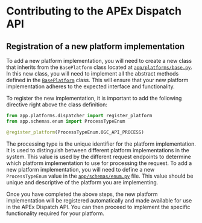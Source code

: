 # Contributing to the APEx Dispatch API

## Registration of a new platform implementation

To add a new platform implementation, you will need to create a new class that inherits from the `BasePlatform` class located at [`app/platforms/base.py`](app/platforms/base.py). In this new class, you will need to implement all the abstract methods defined in the [`BasePlatform`](app/platforms/base.py) class. This will ensure that your new platform implementation adheres to the expected interface and functionality.

To register the new implementation, it is important to add the following directive right above the class definition:

```python
from app.platforms.dispatcher import register_platform
from app.schemas.enum import ProcessTypeEnum

@register_platform(ProcessTypeEnum.OGC_API_PROCESS)
```

The processing type is the unique identifier for the platform implementation. It is used to distinguish between different platform implementations in the system. This value is used by the different request endpoints to determine which platform implementation to use for processing the request. To add a new platform implementation, you will need to define a new `ProcessTypeEnum` value in the [`app/schemas/enum.py`](app/schemas/enum.py) file. This value should be unique and descriptive of the platform you are implementing.

Once you have completed the above steps, the new platform implementation will be registered automatically and made available for use in the APEx Dispatch API. You can then proceed to implement the specific functionality required for your platform.